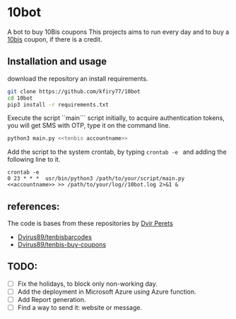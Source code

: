 # 10bot

A bot to buy 10Bis coupons
This projects aims to run every day and to buy a [10bis](www.10bis.co.il) coupon, 
if there is a credit.  

## Installation and usage

download the repository an install requirements.

```sh
git clone https://github.com/kfiry77/10bot
cd 10bot
pip3 install -r requirements.txt
```

Execute the script ``main``` script initially, to acquire authentication tokens, you will get SMS with OTP, type it on the command line.

```sh
python3 main.py <<tenbis accountname>>
```

Add the script to the system crontab, by typing ```crontab -e ``` and adding the following line to it.   
```
crontab -e
0 23 * * *  usr/bin/python3 /path/to/your/script/main.py <<accountname>> >> /path/to/your/log//10bot.log 2>&1 &
```

## references:

The code is bases from these repositories by [Dvir Perets](https://github.com/Dvirus89)
- [Dvirus89/tenbisbarcodes](https://github.com/Dvirus89/tenbisbarcodes)
- [Dvirus89/tenbis-buy-coupons](https://github.com/Dvirus89/tenbis-buy-coupons)

## TODO:  
- [ ] Fix the holidays, to block only non-working day. 
- [ ] Add the deployment in Microsoft Azure using Azure function.  
- [ ] Add Report generation.
- [ ] Find a way to send it: website or message. 
